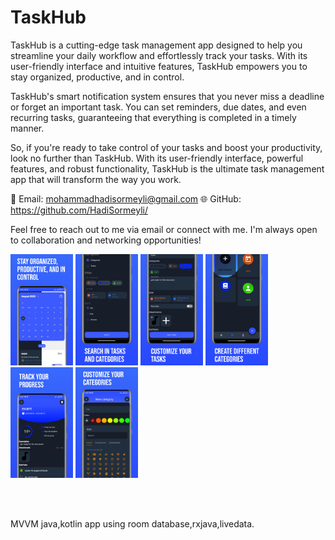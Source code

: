 # TaskHub

TaskHub is a cutting-edge task management app designed to help you streamline your daily workflow and effortlessly track your tasks. With its user-friendly interface and intuitive features, TaskHub empowers you to stay organized, productive, and in control. 

TaskHub's smart notification system ensures that you never miss a deadline or forget an important task. You can set reminders, due dates, and even recurring tasks, guaranteeing that everything is completed in a timely manner. 

So, if you're ready to take control of your tasks and boost your productivity, look no further than TaskHub. With its user-friendly interface, powerful features, and robust functionality, TaskHub is the ultimate task management app that will transform the way you work.


📧 Email: mohammadhadisormeyli@gmail.com
🌐 GitHub: https://github.com/HadiSormeyli/

Feel free to reach out to me via email or connect with me. I'm always open to collaboration and networking opportunities!


<p float="left">
  <img src="https://github.com/HadiSormeyli/TaskHub/blob/master/screenshots/image1.png" width="100" />
  <img src="https://github.com/HadiSormeyli/TaskHub/blob/master/screenshots/image2.png" width="100" />
  <img src="https://github.com/HadiSormeyli/TaskHub/blob/master/screenshots/image4.png" width="100" />
  <img src="https://github.com/HadiSormeyli/TaskHub/blob/master/screenshots/image6.png" width="100" />
  <img src="https://github.com/HadiSormeyli/TaskHub/blob/master/screenshots/image7.png" width="100" />
  <img src="https://github.com/HadiSormeyli/TaskHub/blob/master/screenshots/image8.png" width="100" />
</p>

<br/><br/>

MVVM java,kotlin app using room database,rxjava,livedata.
